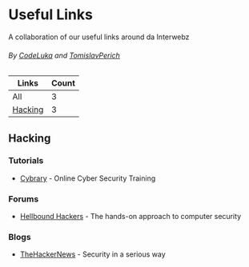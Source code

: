 # Useful Links
A collaboration of our useful links around da Interwebz
###### By [CodeLuka](https://github.com/coderluka) and [TomislavPerich](https://github.com/tomislavperich)

Links | Count
------------ | -------------
All | 3   
[Hacking](#hacking) | 3

## Hacking
### Tutorials
* [Cybrary](https://cybrary.it) - Online Cyber Security Training

### Forums
* [Hellbound Hackers](https://www.hellboundhackers.org/) - The hands-on approach to computer security

### Blogs
* [TheHackerNews](http://thehackernews.com/) - Security in a serious way
